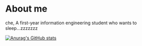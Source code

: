 # About me
che, A first-year information engineering student who wants to sleep...zzzzzzz

[![Anurag's GitHub stats](https://github-readme-stats.vercel.app/api?username=chewu-0319)](https://github.com/anuraghazra/github-readme-stats)
